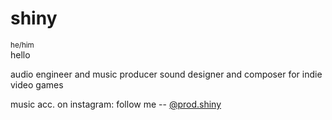 # shiny
<sup>he/him</sup>  
hello

audio engineer and music producer
sound designer and composer for indie video games
  
music acc. on instagram: 
follow me -- [@prod.shiny](https://www.instagram.com/prod.shiny/)  

<!--
**shinypetz/shinypetz** is a ✨ _special_ ✨ repository because its `README.md` (this file) appears on your GitHub profile.

Here are some ideas to get you started:

- 🔭 I’m currently working on ...
- 🌱 I’m currently learning ...
- 👯 I’m looking to collaborate on ...
- 🤔 I’m looking for help with ...
- 💬 Ask me about ...
- 📫 How to reach me: ...
- 😄 Pronouns: ...
- ⚡ Fun fact: ...
-->
